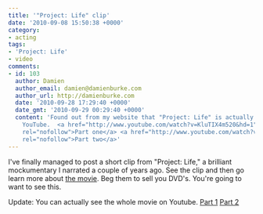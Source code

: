 ```yaml
---
title: '"Project: Life" clip'
date: '2010-09-08 15:50:38 +0000'
category:
- acting
tags:
- 'Project: Life'
- video
comments:
- id: 103
  author: Damien
  author_email: damien@damienburke.com
  author_url: http://damienburke.com
  date: '2010-09-28 17:29:40 +0000'
  date_gmt: '2010-09-29 00:29:40 +0000'
  content: 'Found out from my website that "Project: Life" is actually available on
    YouTube.  <a href="http://www.youtube.com/watch?v=KluTIX4m520&hd=1"
    rel="nofollow">Part one</a> <a href="http://www.youtube.com/watch?v=GkzA0ZJ01Rk&hd=1"
    rel="nofollow">Part two</a>'
---
```


I've finally managed to post a short clip from "Project: Life," a brilliant
mockumentary I narrated a couple of years ago. See the clip and then go learn
more about [the movie](http://projectlifemovie.com). Beg them to sell you DVD's.
You're going to want to see this.

Update: You can actually see the whole movie on Youtube. [Part 1](http://www.youtube.com/watch?v=KluTIX4m520&hd=1) [Part 2](http://www.youtube.com/watch?v=GkzA0ZJ01Rk&hd=1)
